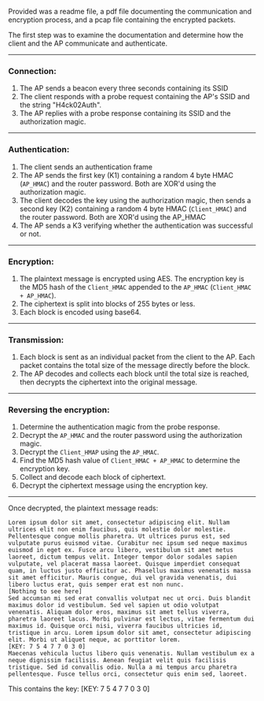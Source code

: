 Provided was a readme file, a pdf file documenting the communication and encryption process, and a pcap file containing the encrypted packets.

The first step was to examine the documentation and determine how the client and the AP communicate and authenticate.

---

### Connection:
  1. The AP sends a beacon every three seconds containing its SSID
  2. The client responds with a probe request containing the AP's SSID and the string "H4ck02Auth".
  3. The AP replies with a probe response containing its SSID and the authorization magic.

---

### Authentication:
  1. The client sends an authentication frame
  2. The AP sends the first key (K1) containing a random 4 byte HMAC (`AP_HMAC`) and the router password. Both are XOR'd using the authorization magic.
  3. The client decodes the key using the authorization magic, then sends a second key (K2) containing a random 4 byte HMAC (`Client_HMAC`) and the router password. Both are XOR'd using the AP_HMAC
  4. The AP sends a K3 verifying whether the authentication was successful or not.

---

### Encryption:
  1. The plaintext message is encrypted using AES. The encryption key is the MD5 hash of the `Client_HMAC` appended to the `AP_HMAC` (`Client_HMAC + AP_HMAC`).
  2. The ciphertext is split into blocks of 255 bytes or less.
  3. Each block is encoded using base64.

---

### Transmission:
  1. Each block is sent as an individual packet from the client to the AP. Each packet contains the total size of the message directly before the block.
  2. The AP decodes and collects each block until the total size is reached, then decrypts the ciphertext into the original message.

---

### Reversing the encryption:
  1. Determine the authentication magic from the probe response.
  2. Decrypt the `AP_HMAC` and the router password using the authorization magic.
  3. Decrypt the `Client_HMAP` using the `AP_HMAC`.
  4. Find the MD5 hash value of `Client_HMAC + AP_HMAC` to determine the encryption key.
  5. Collect and decode each block of ciphertext.
  6. Decrypt the ciphertext message using the encryption key.

---

Once decrypted, the plaintext message reads:

```
Lorem ipsum dolor sit amet, consectetur adipiscing elit. Nullam ultrices elit non enim faucibus, quis molestie dolor molestie. Pellentesque congue mollis pharetra. Ut ultrices purus est, sed vulputate purus euismod vitae. Curabitur nec ipsum sed neque maximus euismod in eget ex. Fusce arcu libero, vestibulum sit amet metus laoreet, dictum tempus velit. Integer tempor dolor sodales sapien vulputate, vel placerat massa laoreet. Quisque imperdiet consequat quam, in luctus justo efficitur ac. Phasellus maximus venenatis massa sit amet efficitur. Mauris congue, dui vel gravida venenatis, dui libero luctus erat, quis semper erat est non nunc.
[Nothing to see here]
Sed accumsan mi sed erat convallis volutpat nec ut orci. Duis blandit maximus dolor id vestibulum. Sed vel sapien ut odio volutpat venenatis. Aliquam dolor eros, maximus sit amet tellus viverra, pharetra laoreet lacus. Morbi pulvinar est lectus, vitae fermentum dui maximus id. Quisque orci nisi, viverra faucibus ultricies id, tristique in arcu. Lorem ipsum dolor sit amet, consectetur adipiscing elit. Morbi ut aliquet neque, ac porttitor lorem.
[KEY: 7 5 4 7 7 0 3 0]
Maecenas vehicula luctus libero quis venenatis. Nullam vestibulum ex a neque dignissim facilisis. Aenean feugiat velit quis facilisis tristique. Sed id convallis odio. Nulla a mi tempus arcu pharetra pellentesque. Fusce tellus orci, consectetur quis enim sed, laoreet.
```

This contains the key: [KEY: 7 5 4 7 7 0 3 0]
